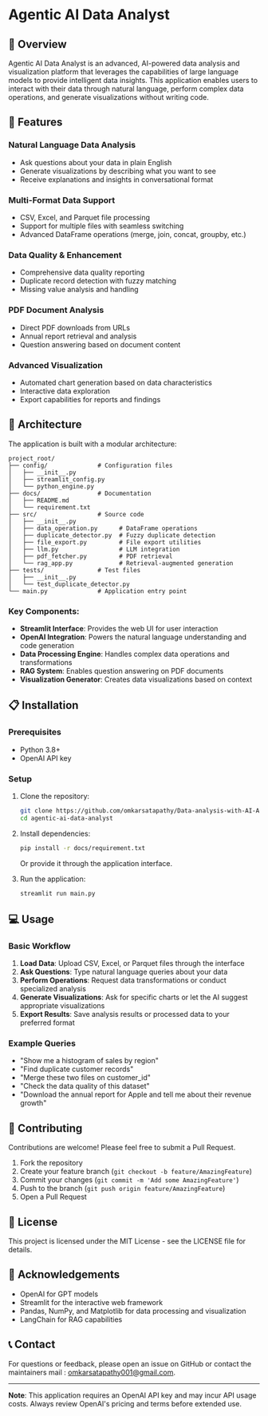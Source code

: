 # Agentic AI Data Analyst

## 🌟 Overview

Agentic AI Data Analyst is an advanced, AI-powered data analysis and visualization platform that leverages the capabilities of large language models to provide intelligent data insights. This application enables users to interact with their data through natural language, perform complex data operations, and generate visualizations without writing code.

## 🚀 Features

### Natural Language Data Analysis
- Ask questions about your data in plain English
- Generate visualizations by describing what you want to see
- Receive explanations and insights in conversational format

### Multi-Format Data Support
- CSV, Excel, and Parquet file processing
- Support for multiple files with seamless switching
- Advanced DataFrame operations (merge, join, concat, groupby, etc.)

### Data Quality & Enhancement
- Comprehensive data quality reporting
- Duplicate record detection with fuzzy matching
- Missing value analysis and handling

### PDF Document Analysis
- Direct PDF downloads from URLs
- Annual report retrieval and analysis
- Question answering based on document content

### Advanced Visualization
- Automated chart generation based on data characteristics
- Interactive data exploration
- Export capabilities for reports and findings

## 🔧 Architecture

The application is built with a modular architecture:

```
project_root/
├── config/              # Configuration files
│   ├── __init__.py
│   ├── streamlit_config.py
│   └── python_engine.py
├── docs/                # Documentation
│   ├── README.md
│   └── requirement.txt
├── src/                 # Source code
│   ├── __init__.py
│   ├── data_operation.py      # DataFrame operations
│   ├── duplicate_detector.py  # Fuzzy duplicate detection
│   ├── file_export.py         # File export utilities
│   ├── llm.py                 # LLM integration
│   ├── pdf_fetcher.py         # PDF retrieval
│   └── rag_app.py             # Retrieval-augmented generation
├── tests/               # Test files
│   ├── __init__.py
│   └── test_duplicate_detector.py
└── main.py              # Application entry point
```

### Key Components:

- **Streamlit Interface**: Provides the web UI for user interaction
- **OpenAI Integration**: Powers the natural language understanding and code generation
- **Data Processing Engine**: Handles complex data operations and transformations
- **RAG System**: Enables question answering on PDF documents
- **Visualization Generator**: Creates data visualizations based on context

## 📋 Installation

### Prerequisites
- Python 3.8+
- OpenAI API key

### Setup

1. Clone the repository:
   ```bash
   git clone https://github.com/omkarsatapathy/Data-analysis-with-AI-Agent-.git
   cd agentic-ai-data-analyst
   ```

2. Install dependencies:
   ```bash
   pip install -r docs/requirement.txt
   ```
   
   Or provide it through the application interface.

3. Run the application:
   ```bash
   streamlit run main.py
   ```

## 💻 Usage

### Basic Workflow

1. **Load Data**: Upload CSV, Excel, or Parquet files through the interface
2. **Ask Questions**: Type natural language queries about your data
3. **Perform Operations**: Request data transformations or conduct specialized analysis
4. **Generate Visualizations**: Ask for specific charts or let the AI suggest appropriate visualizations
5. **Export Results**: Save analysis results or processed data to your preferred format

### Example Queries

- "Show me a histogram of sales by region"
- "Find duplicate customer records"
- "Merge these two files on customer_id"
- "Check the data quality of this dataset"
- "Download the annual report for Apple and tell me about their revenue growth"

## 🤝 Contributing

Contributions are welcome! Please feel free to submit a Pull Request.

1. Fork the repository
2. Create your feature branch (`git checkout -b feature/AmazingFeature`)
3. Commit your changes (`git commit -m 'Add some AmazingFeature'`)
4. Push to the branch (`git push origin feature/AmazingFeature`)
5. Open a Pull Request

## 📄 License

This project is licensed under the MIT License - see the LICENSE file for details.

## 🙏 Acknowledgements

- OpenAI for GPT models
- Streamlit for the interactive web framework
- Pandas, NumPy, and Matplotlib for data processing and visualization
- LangChain for RAG capabilities

## 📞 Contact

For questions or feedback, please open an issue on GitHub or contact the maintainers mail : omkarsatapathy001@gmail.com.

---

**Note**: This application requires an OpenAI API key and may incur API usage costs. Always review OpenAI's pricing and terms before extended use.